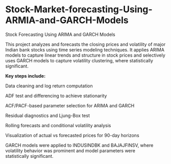 # Stock-Market-forecasting-Using-ARMIA-and-GARCH-Models
Stock Forecasting Using ARIMA and GARCH Models

This project analyzes and forecasts the closing prices and volatility of major Indian bank stocks using time series modeling techniques. It applies ARIMA models to capture linear trends and structure in stock prices and selectively uses GARCH models to capture volatility clustering, where statistically significant.

**Key steps include:**

Data cleaning and log return computation

ADF test and differencing to achieve stationarity

ACF/PACF-based parameter selection for ARIMA and GARCH

Residual diagnostics and Ljung-Box test

Rolling forecasts and conditional volatility analysis

Visualization of actual vs forecasted prices for 90-day horizons

GARCH models were applied to INDUSINDBK and BAJAJFINSV, where volatility behavior was prominent and model parameters were statistically significant.
